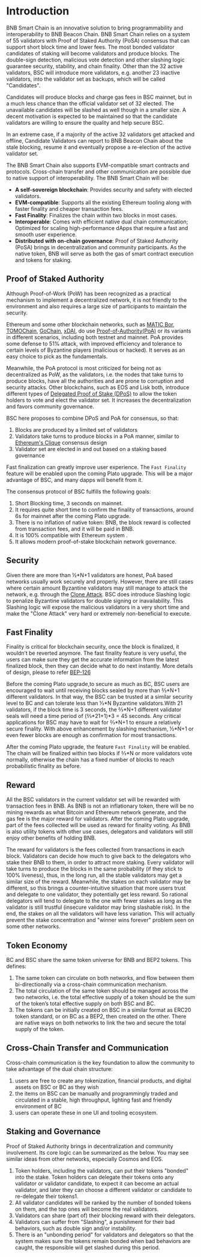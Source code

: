 # Introduction

BNB Smart Chain is an innovative solution to bring programmability and interoperability to BNB Beacon Chain. BNB Smart Chain relies on a system of 55 validators with Proof of Staked Authority (PoSA) consensus that can support short block time and lower fees. The most bonded validator candidates of staking will become validators and produce blocks. The double-sign detection, malicious vote detection and other slashing logic guarantee security, stability, and chain finality. 
Other than the 32 active validators, BSC will introduce more validators, e.g. another 23 inactive validators, into the validator set as backups, which will be called "Candidates".

Candidates will produce blocks and charge gas fees in BSC mainnet, but in a much less chance than the official validator set of 32 elected. The unavailable candidates will be slashed as well though in a smaller size. A decent motivation is expected to be maintained so that the candidate validators are willing to ensure the quality and help secure BSC.

In an extreme case, if a majority of the active 32 validators get attacked and offline, Candidate Validators can report to BNB Beacon Chain about the stale blocking, resume it and eventually propose a re-election of the active validator set.

The BNB Smart Chain also supports EVM-compatible smart contracts and protocols. Cross-chain transfer and other communication are possible due to native support of interoperability. The BNB Smart Chain will be:

* **A self-sovereign blockchain**: Provides security and safety with elected validators.
* **EVM-compatible**: Supports all the existing Ethereum tooling along with faster finality and cheaper transaction fees.
* **Fast Finality**: Finalizes the chain within two blocks in most cases.
* **Interoperable**: Comes with efficient native dual chain communication; Optimized for scaling high-performance dApps that require a fast and smooth user experience.
* **Distributed with on-chain governance**: Proof of Staked Authority (PoSA) brings in decentralization and community participants. As the native token, BNB will serve as both the gas of smart contract execution and tokens for staking.

## Proof of Staked Authority
Although Proof-of-Work (PoW) has been recognized as a practical mechanism to implement a decentralized network, it is not friendly to the environment and also requires a large size of participants to maintain the security.

Ethereum and some other blockchain networks, such as [MATIC Bor](https://github.com/maticnetwork/bor), [TOMOChain](https://tomochain.com/), [GoChain](https://gochain.io/), [xDAI](https://xdai.io/), do use [Proof-of-Authority(PoA)](https://en.wikipedia.org/wiki/Proof_of_authority) or its variants in different scenarios, including both testnet and mainnet. PoA provides some defense to 51% attack, with improved efficiency and tolerance to certain levels of Byzantine players (malicious or hacked). It serves as an easy choice to pick as the fundamentals.

Meanwhile, the PoA protocol is most criticized for being not as decentralized as PoW, as the validators, i.e. the nodes that take turns to produce blocks, have all the authorities and are prone to corruption and security attacks. Other blockchains, such as EOS and Lisk both, introduce different types of [Delegated Proof of Stake (DPoS)](https://en.bitcoinwiki.org/wiki/DPoS) to allow the token holders to vote and elect the validator set. It increases the decentralization and favors community governance.

BSC here proposes to combine DPoS and PoA for consensus, so that:

1. Blocks are produced by a limited set of validators
2. Validators take turns to produce blocks in a PoA manner, similar to [Ethereum's Clique](https://eips.ethereum.org/EIPS/eip-225) consensus design
3. Validator set are elected in and out based on a staking based governance

Fast finalization can greatly improve user experience. The `Fast Finality` feature will be enabled upon the coming Plato upgrade. This will be a major advantage of BSC, and many dapps will benefit from it.

The consensus protocol of BSC fulfills the following goals:

1. Short Blocking time, 3 seconds on mainnet.
2. It requires quite short time to confirm the finality of transactions, around 6s for mainnet after the coming Plato upgrade.
3. There is no inflation of native token: BNB, the block reward is collected from transaction fees, and it will be paid in BNB.
4. It is 100% compatible with Ethereum system .
5. It allows modern proof-of-stake blockchain network governance.

## Security
Given there are more than ½\*N+1 validators are honest, PoA based networks usually work securely and properly. However, there are still cases where certain amount Byzantine validators may still manage to attack the network, e.g. through the [Clone Attack](https://arxiv.org/pdf/1902.10244.pdf). BSC does introduce Slashing logic to penalize Byzantine validators for double signing or inavailability. This Slashing logic will expose the malicious validators in a very short time and make the "Clone Attack" very hard or extremely non-beneficial to execute.

## Fast Finality
Finality is critical for blockchain security, once the block is finalized, it wouldn’t be reverted anymore. The fast finality feature is very useful, the users can make sure they get the accurate information from the latest finalized block, then they can decide what to do next instantly. More details of design, please to refer [BEP-126](https://github.com/bnb-chain/BEPs/blob/master/BEPs/BEP126.md)

Before the coming Plato upgrade,to secure as much as BC, BSC users are encouraged to wait until receiving blocks sealed by more than ⅔*N+1 different validators. In that way, the BSC can be trusted at a similar security level to BC and can tolerate less than ⅓\*N Byzantine validators.With 21 validators, if the block time is 3 seconds, the ⅔\*N+1 different validator seals will need a time period of (⅔\*21+1)\*3 = 45 seconds. Any critical applications for BSC may have to wait for ⅔\*N+1 to ensure a relatively secure finality. With above enhancement by slashing mechanism, ½\*N+1 or even fewer blocks are enough as confirmation for most transactions.

After the coming Plato upgrade, the feature `Fast Finality` will be enabled. The chain will be finalized within two blocks if ⅔*N or more validators vote normally, otherwise the chain has a fixed number of blocks to reach probabilistic finality as before.

## Reward
All the BSC validators in the current validator set will be rewarded with transaction fees in BNB. As BNB is not an inflationary token, there will be no mining rewards as what Bitcoin and Ethereum network generate, and the gas fee is the major reward for validators. After the coming Plato upgrade, part of the fees collected will be used as reward for finality voting. As BNB is also utility tokens with other use cases, delegators and validators will still enjoy other benefits of holding BNB.

The reward for validators is the fees collected from transactions in each block. Validators can decide how much to give back to the delegators who stake their BNB to them, in order to attract more staking. Every validator will take turns to produce the blocks in the same probability (if they stick to 100% liveness), thus, in the long run, all the stable validators may get a similar size of the reward. Meanwhile, the stakes on each validator may be different, so this brings a counter-intuitive situation that more users trust and delegate to one validator, they potentially get less reward. So rational delegators will tend to delegate to the one with fewer stakes as long as the validator is still trustful (insecure validator may bring slashable risk). In the end, the stakes on all the validators will have less variation. This will actually prevent the stake concentration and "winner wins forever" problem seen on some other networks.

## Token Economy
BC and BSC share the same token universe for BNB and BEP2 tokens. This defines:

1. The same token can circulate on both networks, and flow between them bi-directionally via a cross-chain communication mechanism.
2. The total circulation of the same token should be managed across the two networks, i.e. the total effective supply of a token should be the sum of the token’s total effective supply on both BSC and BC.
3. The tokens can be initially created on BSC in a similar format as ERC20 token standard, or on BC as a BEP2, then created on the other. There are native ways on both networks to link the two and secure the total supply of the token.

## Cross-Chain Transfer and Communication
Cross-chain communication is the key foundation to allow the community to take advantage of the dual chain structure:

1. users are free to create any tokenization, financial products, and digital assets on BSC or BC as they wish
2. the items on BSC can be manually and programmingly traded and circulated in a stable, high throughput, lighting fast and friendly environment of BC
3. users can operate these in one UI and tooling ecosystem.

## Staking and Governance
Proof of Staked Authority brings in decentralization and community involvement. Its core logic can be summarized as the below. You may see similar ideas from other networks, especially Cosmos and EOS.

1. Token holders, including the validators, can put their tokens "bonded" into the stake. Token holders can delegate their tokens onto any validator or validator candidate, to expect it can become an actual validator, and later they can choose a different validator or candidate to re-delegate their tokens1.
2. All validator candidates will be ranked by the number of bonded tokens on them, and the top ones will become the real validators.
3. Validators can share (part of) their blocking reward with their delegators.
4. Validators can suffer from "Slashing", a punishment for their bad behaviors, such as double sign and/or instability.
5. There is an "unbonding period" for validators and delegators so that the system makes sure the tokens remain bonded when bad behaviors are caught, the responsible will get slashed during this period.

